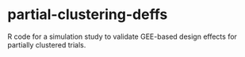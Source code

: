 # partial-clustering-deffs
R code for a simulation study to validate GEE-based design effects for partially clustered trials.
